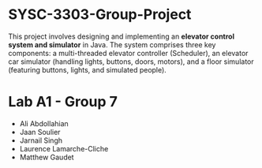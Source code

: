 # SYSC-3303-Group-Project

This project involves designing and implementing an **elevator control system and simulator** in Java. The system comprises three key components: a multi-threaded elevator controller (Scheduler), an elevator car simulator (handling lights, buttons, doors, motors), and a floor simulator (featuring buttons, lights, and simulated people).

# Lab A1 - Group 7 
- Ali Abdollahian
- Jaan Soulier
- Jarnail Singh
- Laurence Lamarche-Cliche
- Matthew Gaudet

